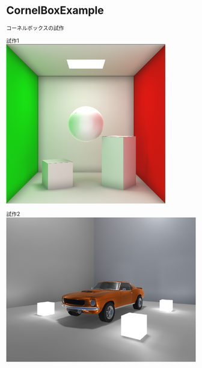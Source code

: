 # CornelBoxExample
コーネルボックスの試作  
 
  
  試作1  
   ![Alt text](/CornellBoxExample/ExmpleImage/Exaple1.png)  
   
  試作2  
   ![Alt text](/CornellBoxExample/ExmpleImage/Exaple2.png)  

